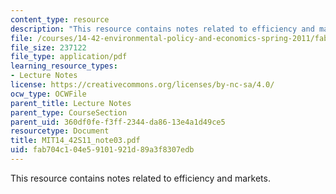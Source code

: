 ```yaml
---
content_type: resource
description: "This resource contains notes related to efficiency and markets.\r\n"
file: /courses/14-42-environmental-policy-and-economics-spring-2011/fab704c104e59101921d89a3f8307edb_MIT14_42S11_note03.pdf
file_size: 237122
file_type: application/pdf
learning_resource_types:
- Lecture Notes
license: https://creativecommons.org/licenses/by-nc-sa/4.0/
ocw_type: OCWFile
parent_title: Lecture Notes
parent_type: CourseSection
parent_uid: 360df0fe-f3ff-2344-da86-13e4a1d49ce5
resourcetype: Document
title: MIT14_42S11_note03.pdf
uid: fab704c1-04e5-9101-921d-89a3f8307edb
---
```

This resource contains notes related to efficiency and markets.
